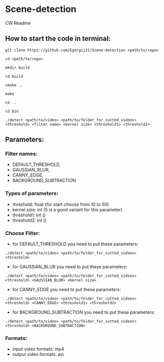 # Scene-detection
CW Readme

## How to start the code in terminal:

 ```
 git clone https://github.com/Egorgij21/Scene-detection <path/to/repo>
 
 cd <path/to/repo>
 
 mkdir build
 
 cd build
 
 cmake ..
 
 make
 
 cd ..
 
 cd bin
 
 ./detect <path/to/video> <path/to/folder_for_cutted_videos> <threshold> <filter name> <kernel size> <threshold1> <threshold2>
 ```
  
## Parameters:
  
### Filter names:     
- DEFAULT_THRESHOLD,
- GAUSSIAN_BLUR,
- CANNY_EDGE,
- BACKGROUND_SUBTRACTION
### Types of parameters:
- threshold: float     (for start choose from 10 to 50)
- kernel size: int   (5 is a good variant for this parameter)
- threshold1: int  ()
- threshold2: int  ()
### Choose Filter:

- for DEFAULT_THRESHOLD you need to put these parameters:
```
./detect <path/to/video> <path/to/folder_for_cutted_videos> <threshold>
```
  
- for GAUSSIAN_BLUR you need to put these parameters:
```
./detect <path/to/video> <path/to/folder_for_cutted_videos> <threshold> <GAUSSIAN_BLUR> <kernel size>
```
  
- for CANNY_EDGE you need to put these parameters:
```
./detect <path/to/video> <path/to/folder_for_cutted_videos> <threshold> <CANNY_EDGE> <threshold1> <threshold2>
```
  
- for BACKGROUND_SUBTRACTION you need to put these parameters:
```
./detect <path/to/video> <path/to/folder_for_cutted_videos> <threshold> <BACKGROUND_SUBTRACTION>
```
### Formats:
- input video formats: mp4
- output video formats: avi

